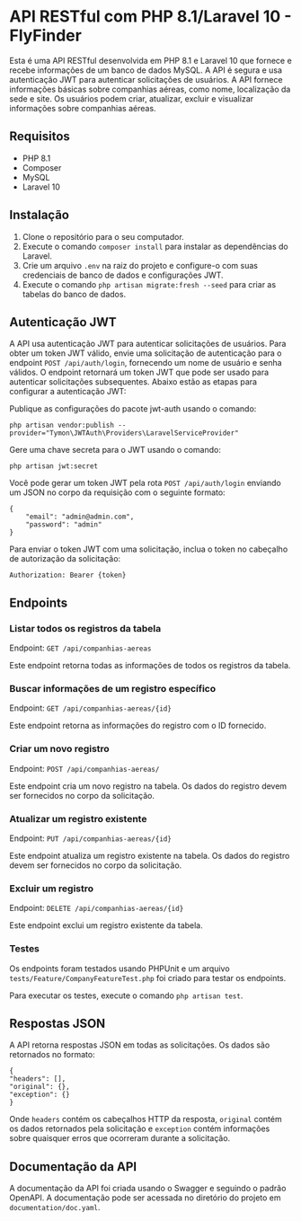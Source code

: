 # API RESTful com PHP 8.1/Laravel 10 - FlyFinder

Esta é uma API RESTful desenvolvida em PHP 8.1 e Laravel 10 que fornece e recebe informações de um banco de dados MySQL. A API é segura e usa autenticação JWT para autenticar solicitações de usuários.
A API fornece informações básicas sobre companhias aéreas, como nome, localização da sede e site. Os usuários podem criar, atualizar, excluir e visualizar informações sobre companhias aéreas.

## Requisitos

-   PHP 8.1
-   Composer
-   MySQL
-   Laravel 10

## Instalação

1. Clone o repositório para o seu computador.
2. Execute o comando `composer install` para instalar as dependências do Laravel.
3. Crie um arquivo `.env` na raiz do projeto e configure-o com suas credenciais de banco de dados e configurações JWT.
4. Execute o comando `php artisan migrate:fresh --seed` para criar as tabelas do banco de dados.

## Autenticação JWT

A API usa autenticação JWT para autenticar solicitações de usuários. Para obter um token JWT válido, envie uma solicitação de autenticação para o endpoint `POST /api/auth/login`, fornecendo um nome de usuário e senha válidos. O endpoint retornará um token JWT que pode ser usado para autenticar solicitações subsequentes.
Abaixo estão as etapas para configurar a autenticação JWT:

Publique as configurações do pacote jwt-auth usando o comando:

```
php artisan vendor:publish --provider="Tymon\JWTAuth\Providers\LaravelServiceProvider"
```

Gere uma chave secreta para o JWT usando o comando:

```
php artisan jwt:secret
```

Você pode gerar um token JWT pela rota `POST /api/auth/login` enviando um JSON no corpo da requisição com o seguinte formato:

```
{
    "email": "admin@admin.com",
    "password": "admin"
}
```

Para enviar o token JWT com uma solicitação, inclua o token no cabeçalho de autorização da solicitação:

```
Authorization: Bearer {token}
```

## Endpoints

### Listar todos os registros da tabela

Endpoint: `GET /api/companhias-aereas`

Este endpoint retorna todas as informações de todos os registros da tabela.

### Buscar informações de um registro específico

Endpoint: `GET /api/companhias-aereas/{id}`

Este endpoint retorna as informações do registro com o ID fornecido.

### Criar um novo registro

Endpoint: `POST /api/companhias-aereas/`

Este endpoint cria um novo registro na tabela. Os dados do registro devem ser fornecidos no corpo da solicitação.

### Atualizar um registro existente

Endpoint: `PUT /api/companhias-aereas/{id}`

Este endpoint atualiza um registro existente na tabela. Os dados do registro devem ser fornecidos no corpo da solicitação.

### Excluir um registro

Endpoint: `DELETE /api/companhias-aereas/{id}`

Este endpoint exclui um registro existente da tabela.

### Testes

Os endpoints foram testados usando PHPUnit e um arquivo `tests/Feature/CompanyFeatureTest.php` foi criado para testar os endpoints.

Para executar os testes, execute o comando `php artisan test`.

## Respostas JSON

A API retorna respostas JSON em todas as solicitações. Os dados são retornados no formato:

```
{
"headers": [],
"original": {},
"exception": {}
}

```

Onde `headers` contém os cabeçalhos HTTP da resposta, `original` contém os dados retornados pela solicitação e `exception` contém informações sobre quaisquer erros que ocorreram durante a solicitação.

## Documentação da API

A documentação da API foi criada usando o Swagger e seguindo o padrão OpenAPI. A documentação pode ser acessada no diretório do projeto em `documentation/doc.yaml`.
